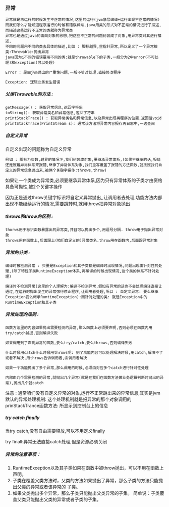 ### 异常

```
异常就是再运行的时候发生不正常的情况,这里的运行(jvm底层编译+运行出现不正常的情况)
而我们怎么才能知道程序运行的时候有错误异常,java用类的形式对不正常的情况进行了描述,而描述这些运行不正常的类就称为异常类
异常也是通过java的面向对象的思想,把这些不正常的问题封装成了对象,用异常类对其进行描述,
不同的问题用不同的类去具体的描述,比如 : 脚标越界,空指针异常,所以定义了一个异常根类:Throwable:抛出异常
java因为i不同的错误要用不同的类:就是throwable下的子类,一般分为2中error(不可处理)和exception(可以处理)
```

`Error : 是由jvm抛出的严重性问题,一般不针对处理,直接修改程序`

`Exception: 逻辑业务发生错误`

##### 父类Throwable的方法 :

```
getMessage() : 获取异常信息,返回字符串
toString(): 获取异常类名和异常信息,返回字符串
printStackTrace() : 获取异常类名和异常信息,以及异常出现再程序的位置,返回值void
printStackTrace(PrintStream s): 通常该方法将异常内容报存再日志中,一边查阅
```

##### 自定义异常

自定义出现的问题称为自定义异常

`例如 : 脚标为负数,越界的情况下,我们封装成对象,要继承异常体系,(如果不继承的话,报错还是照着异常体系来报错,继承了异常体系对象,我们重写覆盖了报错的方法函数,就按照我们自定义的异常信息抛出来,被俩个关键字操作:throws,throw)`

如果让一个类成为异常类,必须要继承异常体系,因为只有异常体系的子类才由资格具备可抛性,被2个关键字操作

因为正是通过throw关键字标识将自定义异常抛出,,让调用者去处理,功能方法内部出现不能继续运行的情况,需要跳转时,就用throw把异常对象抛出

##### throws和throw的区别 :

```
thorws用于标识函数暴露出的异常类,并且可以抛出多个,用逗号分隔. throw用于抛出异常对象
throws用在函数上,后面跟上(咱们自定义的)异常类名.throw用在函数内,后面跟异常对象
```

##### 异常的分类 :

`编译时被检测异常 : 只要是Exception和其子类都是编译时出现情况,问题出现由针对性的处理,(除了特性子类RuntimeException体系,再编译的时候出现情况,这个类的体系不针对处理)`

`编译时不检测异常(这里的个人理解为:编译不检测异常,假如有异常的话也不会处理编译直接让通过,在运行时抛出发生的异常强行停止程序,让调用者处理,所以 : 自定义异常: 要么继承Exception要么继承RuntimeException):而针对处理的类: 就是Exception中的RuntimeException和其子类`

##### 异常处理的规则 :

`函数方法里的内容如果抛出需要检测的异常,那么函数上必须要声明,否则必须在函数内用try/catch捕捉,否则编译失败`

`如果调用到了声明异常的函数,要么try/catch,要么throws,否则编译失败`

`什么时候用catch什么时候用throws呢: 到了功能内容可以处理解决时候,用catch,解决不了或者不解决,用throws告诉调用者,由调用者解决`

`如果一个功能抛出了多个异常,那么调用的时候,必须由对应多个catch进行针对性处理`

`内部由几个需要检测的异常,就抛出几个异常(就是在我们在函数方法做业务逻辑判断时抛出的异常),抛出几个就catch`

注意 : 通常咱们没有自定义异常的对象,运行不正常跳出来的异常信息,其实是jvm默认的异常处理机制: 这个处理机制就是报异常的那个对象调用的prinStackTrance函数方法: 所显示到控制台上的信息

##### try catch finally

当try catch,没有自由需要释放,可以不用定义finally

try finall:异常无法直接catch处理,但是资源必须关闭

##### 异常的注意事项：

1. RuntimeException以及其子类如果在函数中被throw抛出，可以不用在函数上声明。
2. 子类在覆盖父类方法时，父类的方法如果抛出了异常，那么子类的方法只能抛出父类的异常或者该异常的
  子类。
3. 如果父类抛出多个异常，那么子类只能抛出父类异常的子集。
  简单说：子类覆盖父类只能抛出父类的异常或者子类的子集。

